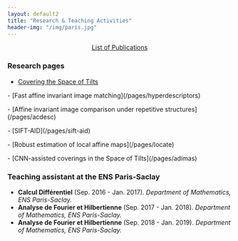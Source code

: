 ```yaml
---
layout: default2
title: "Research & Teaching Activities"
header-img: "/img/paris.jpg"
---
```


<center><a href="{{ site.baseurl }}/publications">List of Publications</a></center>

### Research pages
- [Covering the Space of Tilts](/pages/imas)
<p></p>
- [Fast affine invariant image matching](/pages/hyperdescriptors)
<p></p>
- [Affine invariant image comparison under repetitive structures](/pages/acdesc)
<p></p>
- [SIFT-AID](/pages/sift-aid)
<p></p>
- [Robust estimation of local affine maps](/pages/locate)
<p></p>
- [CNN-assisted coverings in the Space of Tilts](/pages/adimas)

### Teaching assistant at the ENS Paris-Saclay
- **Calcul Différentiel** (Sep. 2016 - Jan. 2017). *Department of Mathematics, ENS Paris-Saclay.*
- **Analyse de Fourier et Hilbertienne** (Sep. 2017 - Jan. 2018). *Department of Mathematics, ENS Paris-Saclay.*
- **Analyse de Fourier et Hilbertienne** (Sep. 2018 - Jan. 2019). *Department of Mathematics, ENS Paris-Saclay.*
